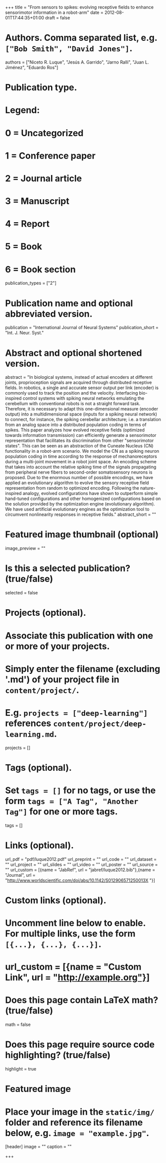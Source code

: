 +++
title = "From sensors to spikes: evolving receptive fields to enhance sensorimotor information in a robot-arm"
date = 2012-08-01T17:44:35+01:00
draft = false

# Authors. Comma separated list, e.g. `["Bob Smith", "David Jones"]`.
authors = ["Niceto R. Luque", "Jesús A. Garrido", "Jarno Ralli", "Juan L. Jiménez", "Eduardo Ros"]

# Publication type.
# Legend:
# 0 = Uncategorized
# 1 = Conference paper
# 2 = Journal article
# 3 = Manuscript
# 4 = Report
# 5 = Book
# 6 = Book section
publication_types = ["2"]

# Publication name and optional abbreviated version.
publication = "International Journal of Neural Systems"
publication_short = "Int. J. Neur. Syst."

# Abstract and optional shortened version.
abstract = "In biological systems, instead of actual encoders at different joints, proprioception signals are acquired through distributed receptive fields. In robotics, a single and accurate sensor output per link (encoder) is commonly used to track the position and the velocity. Interfacing bio-inspired control systems with spiking neural networks emulating the cerebellum with conventional robots is not a straight forward task. Therefore, it is necessary to adapt this one-dimensional measure (encoder output) into a multidimensional space (inputs for a spiking neural network) to connect, for instance, the spiking cerebellar architecture; i.e. a translation from an analog space into a distributed population coding in terms of spikes. This paper analyzes how evolved receptive fields (optimized towards information transmission) can efficiently generate a sensorimotor representation that facilitates its discrimination from other \"sensorimotor states\". This can be seen as an abstraction of the Cuneate Nucleus (CN) functionality in a robot-arm scenario. We model the CN as a spiking neuron population coding in time according to the response of mechanoreceptors during a multi-joint movement in a robot joint space. An encoding scheme that takes into account the relative spiking time of the signals propagating from peripheral nerve fibers to second-order somatosensory neurons is proposed. Due to the enormous number of possible encodings, we have applied an evolutionary algorithm to evolve the sensory receptive field representation from random to optimized encoding. Following the nature-inspired analogy, evolved configurations have shown to outperform simple hand-tuned configurations and other homogenized configurations based on the solution provided by the optimization engine (evolutionary algorithm). We have used artificial evolutionary engines as the optimization tool to circumvent nonlinearity responses in receptive fields."
abstract_short = ""

# Featured image thumbnail (optional)
image_preview = ""

# Is this a selected publication? (true/false)
selected = false

# Projects (optional).
#   Associate this publication with one or more of your projects.
#   Simply enter the filename (excluding '.md') of your project file in `content/project/`.
#   E.g. `projects = ["deep-learning"]` references `content/project/deep-learning.md`.
projects = []

# Tags (optional).
#   Set `tags = []` for no tags, or use the form `tags = ["A Tag", "Another Tag"]` for one or more tags.
tags = []

# Links (optional).
url_pdf = "pdf/luque2012.pdf"
url_preprint = ""
url_code = ""
url_dataset = ""
url_project = ""
url_slides = ""
url_video = ""
url_poster = ""
url_source = ""
url_custom = [{name = "JabRef", url = "jabref/luque2012.bib"},{name = "Journal", url = "http://www.worldscientific.com/doi/abs/10.1142/S012906571250013X "}]

# Custom links (optional).
#   Uncomment line below to enable. For multiple links, use the form `[{...}, {...}, {...}]`.
# url_custom = [{name = "Custom Link", url = "http://example.org"}]

# Does this page contain LaTeX math? (true/false)
math = false

# Does this page require source code highlighting? (true/false)
highlight = true

# Featured image
# Place your image in the `static/img/` folder and reference its filename below, e.g. `image = "example.jpg"`.
[header]
image = ""
caption = ""

+++

